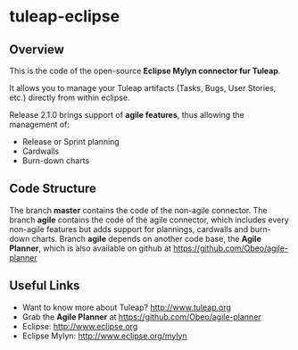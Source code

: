 tuleap-eclipse
==============

Overview
----
This is the code of the open-source **Eclipse Mylyn connector fur Tuleap**.

It allows you to manage your Tuleap artifacts (Tasks, Bugs, User Stories, etc.)
directly from within eclipse.

Release 2.1.0 brings support of **agile features**, thus allowing the management of:

- Release or Sprint planning
- Cardwalls
- Burn-down charts

Code Structure
----
The branch **master** contains the code of the non-agile connector.
The branch **agile**  contains the code of the agile connector, which includes every non-agile features but adds support for plannings, cardwalls and burn-down charts.
Branch **agile** depends on another code base, the **Agile Planner**, which is also available on github at https://github.com/Obeo/agile-planner

Useful Links
---
- Want to know more about Tuleap? http://www.tuleap.org
- Grab the **Agile Planner** at https://github.com/Obeo/agile-planner
- Eclipse: http://www.eclipse.org
- Eclipse Mylyn: http://www.eclipse.org/mylyn
